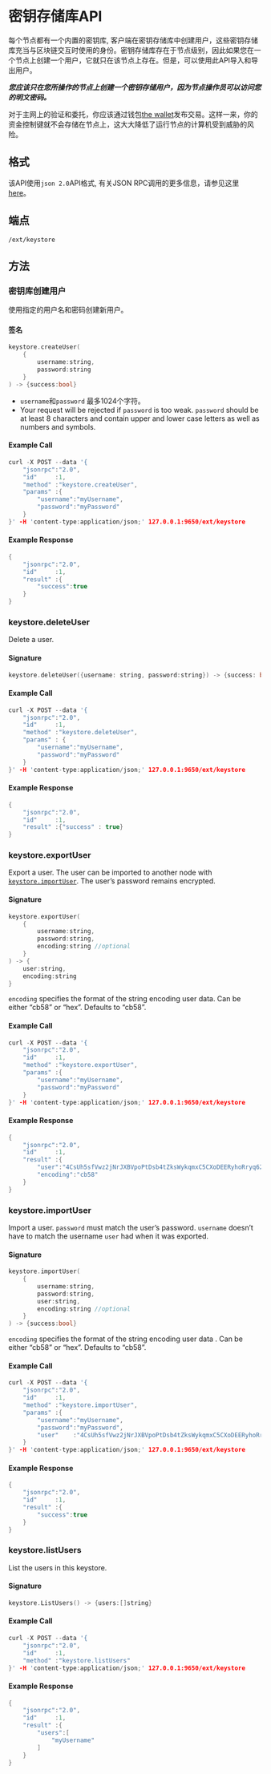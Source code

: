 # 密钥存储库API

每个节点都有一个内置的密钥库, 客户端在密钥存储库中创建用户，这些密钥存储库充当与区块链交互时使用的身份。密钥存储库存在于节点级别，因此如果您在一个节点上创建一个用户，它就只在该节点上存在。但是，可以使用此API导入和导出用户。

_**您应该只在您所操作的节点上创建一个密钥存储用户，因为节点操作员可以访问您的明文密码。**_

对于主网上的验证和委托，你应该通过钱包[the wallet](../tutorials/nodes-and-staking/staking-avax-by-validating-or-delegating-with-the-avalanche-wallet.md)发布交易。这样一来，你的资金控制键就不会存储在节点上，这大大降低了运行节点的计算机受到威胁的风险。

## 格式

该API使用`json 2.0`API格式, 有关JSON RPC调用的更多信息，请参见这里 [here](issuing-api-calls.md)。

## 端点

```text
/ext/keystore
```

## 方法

### 密钥库创建用户

使用指定的用户名和密码创建新用户。

#### **签名**

```cpp
keystore.createUser(
    {
        username:string,
        password:string
    }
) -> {success:bool}
```

* `username`和`password` 最多1024个字符。
* Your request will be rejected if `password` is too weak. `password` should be at least 8 characters and contain upper and lower case letters as well as numbers and symbols.

#### **Example Call**

```cpp
curl -X POST --data '{
    "jsonrpc":"2.0",
    "id"     :1,
    "method" :"keystore.createUser",
    "params" :{
        "username":"myUsername",
        "password":"myPassword"
    }
}' -H 'content-type:application/json;' 127.0.0.1:9650/ext/keystore
```

#### **Example Response**

```cpp
{
    "jsonrpc":"2.0",
    "id"     :1,
    "result" :{
        "success":true
    }
}
```

### keystore.deleteUser

Delete a user.

#### **Signature**

```cpp
keystore.deleteUser({username: string, password:string}) -> {success: bool}
```

#### **Example Call**

```cpp
curl -X POST --data '{
    "jsonrpc":"2.0",
    "id"     :1,
    "method" :"keystore.deleteUser",
    "params" : {
        "username":"myUsername",
        "password":"myPassword"
    }
}' -H 'content-type:application/json;' 127.0.0.1:9650/ext/keystore
```

#### **Example Response**

```cpp
{
    "jsonrpc":"2.0",
    "id"     :1,
    "result" :{"success" : true}
}
```

### keystore.exportUser

Export a user. The user can be imported to another node with [`keystore.importUser`](keystore-api.md#keystore-importuser). The user’s password remains encrypted.

#### **Signature**

```cpp
keystore.exportUser(
    {
        username:string,
        password:string,
        encoding:string //optional
    }
) -> {
    user:string,
    encoding:string
}
```

`encoding` specifies the format of the string encoding user data. Can be either “cb58” or “hex”. Defaults to “cb58”.

#### **Example Call**

```cpp
curl -X POST --data '{
    "jsonrpc":"2.0",
    "id"     :1,
    "method" :"keystore.exportUser",
    "params" :{
        "username":"myUsername",
        "password":"myPassword"
    }
}' -H 'content-type:application/json;' 127.0.0.1:9650/ext/keystore
```

#### **Example Response**

```cpp
{
    "jsonrpc":"2.0",
    "id"     :1,
    "result" :{
        "user":"4CsUh5sfVwz2jNrJXBVpoPtDsb4tZksWykqmxC5CXoDEERyhoRryq62jYTETYh53y13v7NzeReisi",
        "encoding":"cb58"
    }
}
```

### keystore.importUser

Import a user. `password` must match the user’s password. `username` doesn’t have to match the username `user` had when it was exported.

#### **Signature**

```cpp
keystore.importUser(
    {
        username:string,
        password:string,
        user:string,
        encoding:string //optional
    }
) -> {success:bool}
```

`encoding` specifies the format of the string encoding user data . Can be either “cb58” or “hex”. Defaults to “cb58”.

#### **Example Call**

```cpp
curl -X POST --data '{
    "jsonrpc":"2.0",
    "id"     :1,
    "method" :"keystore.importUser",
    "params" :{
        "username":"myUsername",
        "password":"myPassword",
        "user"    :"4CsUh5sfVwz2jNrJXBVpoPtDsb4tZksWykqmxC5CXoDEERyhoRryq62jYTETYh53y13v7NzeReisi"
    }
}' -H 'content-type:application/json;' 127.0.0.1:9650/ext/keystore
```

#### **Example Response**

```cpp
{
    "jsonrpc":"2.0",
    "id"     :1,
    "result" :{
        "success":true
    }
}
```

### keystore.listUsers

List the users in this keystore.

#### **Signature**

```cpp
keystore.ListUsers() -> {users:[]string}
```

#### **Example Call**

```cpp
curl -X POST --data '{
    "jsonrpc":"2.0",
    "id"     :1,
    "method" :"keystore.listUsers"
}' -H 'content-type:application/json;' 127.0.0.1:9650/ext/keystore
```

#### **Example Response**

```cpp
{
    "jsonrpc":"2.0",
    "id"     :1,
    "result" :{
        "users":[
            "myUsername"
        ]
    }
}
```

<!--stackedit_data:
eyJoaXN0b3J5IjpbLTMwMTA2MzgwNiwtOTIzNDEyMzk5LC0zNz
gwNDI3MV19
-->
